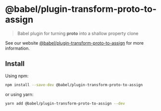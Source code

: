 # @babel/plugin-transform-proto-to-assign

> Babel plugin for turning __proto__ into a shallow property clone

See our website [@babel/plugin-transform-proto-to-assign](https://babeljs.io/docs/babel-plugin-transform-proto-to-assign) for more information.

## Install

Using npm:

```sh
npm install --save-dev @babel/plugin-transform-proto-to-assign
```

or using yarn:

```sh
yarn add @babel/plugin-transform-proto-to-assign --dev
```
